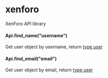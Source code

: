 # xenforo
XenForo API library

#### Api.find_name("username")
Get user object by username, return [type user](https://xenforo.com/community/pages/api-endpoints/#type_User)

#### Api.find_email("email")
Get user object by email, return [type user](https://xenforo.com/community/pages/api-endpoints/#type_User)
